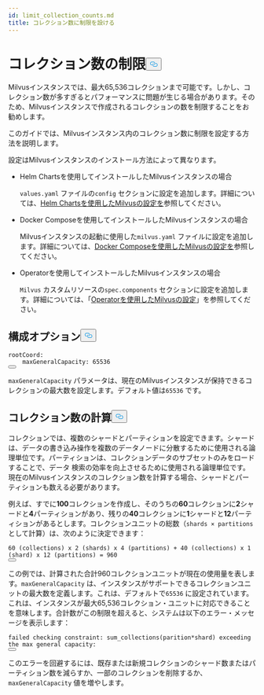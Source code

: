```yaml
---
id: limit_collection_counts.md
title: コレクション数に制限を設ける
---
```

<h1 id="Limit-Collection-Counts" class="common-anchor-header">コレクション数の制限<button data-href="#Limit-Collection-Counts" class="anchor-icon" translate="no">
      <svg translate="no"
        aria-hidden="true"
        focusable="false"
        height="20"
        version="1.1"
        viewBox="0 0 16 16"
        width="16"
      >
        <path
          fill="#0092E4"
          fill-rule="evenodd"
          d="M4 9h1v1H4c-1.5 0-3-1.69-3-3.5S2.55 3 4 3h4c1.45 0 3 1.69 3 3.5 0 1.41-.91 2.72-2 3.25V8.59c.58-.45 1-1.27 1-2.09C10 5.22 8.98 4 8 4H4c-.98 0-2 1.22-2 2.5S3 9 4 9zm9-3h-1v1h1c1 0 2 1.22 2 2.5S13.98 12 13 12H9c-.98 0-2-1.22-2-2.5 0-.83.42-1.64 1-2.09V6.25c-1.09.53-2 1.84-2 3.25C6 11.31 7.55 13 9 13h4c1.45 0 3-1.69 3-3.5S14.5 6 13 6z"
        ></path>
      </svg>
    </button></h1><p>Milvusインスタンスでは、最大65,536コレクションまで可能です。しかし、コレクション数が多すぎるとパフォーマンスに問題が生じる場合があります。そのため、Milvusインスタンスで作成されるコレクションの数を制限することをお勧めします。</p>
<p>このガイドでは、Milvusインスタンス内のコレクション数に制限を設定する方法を説明します。</p>
<p>設定はMilvusインスタンスのインストール方法によって異なります。</p>
<ul>
<li><p>Helm Chartsを使用してインストールしたMilvusインスタンスの場合</p>
<p><code translate="no">values.yaml</code> ファイルの<code translate="no">config</code> セクションに設定を追加します。詳細については、<a href="/docs/ja/configure-helm.md">Helm Chartsを使用したMilvusの設定を</a>参照してください。</p></li>
<li><p>Docker Composeを使用してインストールしたMilvusインスタンスの場合</p>
<p>Milvusインスタンスの起動に使用した<code translate="no">milvus.yaml</code> ファイルに設定を追加します。詳細については、<a href="/docs/ja/configure-docker.md">Docker Composeを使用したMilvusの設定を</a>参照してください。</p></li>
<li><p>Operatorを使用してインストールしたMilvusインスタンスの場合</p>
<p><code translate="no">Milvus</code> カスタムリソースの<code translate="no">spec.components</code> セクションに設定を追加します。詳細については、「<a href="/docs/ja/configure_operator.md">Operatorを使用したMilvusの設定</a>」を参照してください。</p></li>
</ul>
<h2 id="Configuration-options" class="common-anchor-header">構成オプション<button data-href="#Configuration-options" class="anchor-icon" translate="no">
      <svg translate="no"
        aria-hidden="true"
        focusable="false"
        height="20"
        version="1.1"
        viewBox="0 0 16 16"
        width="16"
      >
        <path
          fill="#0092E4"
          fill-rule="evenodd"
          d="M4 9h1v1H4c-1.5 0-3-1.69-3-3.5S2.55 3 4 3h4c1.45 0 3 1.69 3 3.5 0 1.41-.91 2.72-2 3.25V8.59c.58-.45 1-1.27 1-2.09C10 5.22 8.98 4 8 4H4c-.98 0-2 1.22-2 2.5S3 9 4 9zm9-3h-1v1h1c1 0 2 1.22 2 2.5S13.98 12 13 12H9c-.98 0-2-1.22-2-2.5 0-.83.42-1.64 1-2.09V6.25c-1.09.53-2 1.84-2 3.25C6 11.31 7.55 13 9 13h4c1.45 0 3-1.69 3-3.5S14.5 6 13 6z"
        ></path>
      </svg>
    </button></h2><pre><code translate="no" class="language-yaml"><span class="hljs-attr">rootCoord:</span>
    <span class="hljs-attr">maxGeneralCapacity:</span> <span class="hljs-number">65536</span>
<button class="copy-code-btn"></button></code></pre>
<p><code translate="no">maxGeneralCapacity</code> パラメータは、現在のMilvusインスタンスが保持できるコレクションの最大数を設定します。デフォルト値は<code translate="no">65536</code> です。</p>
<h2 id="Calculating-the-number-of-collections" class="common-anchor-header">コレクション数の計算<button data-href="#Calculating-the-number-of-collections" class="anchor-icon" translate="no">
      <svg translate="no"
        aria-hidden="true"
        focusable="false"
        height="20"
        version="1.1"
        viewBox="0 0 16 16"
        width="16"
      >
        <path
          fill="#0092E4"
          fill-rule="evenodd"
          d="M4 9h1v1H4c-1.5 0-3-1.69-3-3.5S2.55 3 4 3h4c1.45 0 3 1.69 3 3.5 0 1.41-.91 2.72-2 3.25V8.59c.58-.45 1-1.27 1-2.09C10 5.22 8.98 4 8 4H4c-.98 0-2 1.22-2 2.5S3 9 4 9zm9-3h-1v1h1c1 0 2 1.22 2 2.5S13.98 12 13 12H9c-.98 0-2-1.22-2-2.5 0-.83.42-1.64 1-2.09V6.25c-1.09.53-2 1.84-2 3.25C6 11.31 7.55 13 9 13h4c1.45 0 3-1.69 3-3.5S14.5 6 13 6z"
        ></path>
      </svg>
    </button></h2><p>コレクションでは、複数のシャードとパーティションを設定できます。シャードは、データの書き込み操作を複数のデータノードに分散するために使用される論理単位です。パーティションは、コレクションデータのサブセットのみをロードすることで、データ 検索の効率を向上させるために使用される論理単位です。現在のMilvusインスタンスのコレクション数を計算する場合、シャードとパーティションも数える必要があります。</p>
<p>例えば、すでに<strong>100</strong>コレクションを作成し、そのうちの<strong>60</strong>コレクションに<strong>2</strong>シャードと<strong>4</strong>パーティションがあり、残りの<strong>40</strong>コレクションに<strong>1</strong>シャードと<strong>12</strong>パーティションがあるとします。コレクションユニットの総数（<code translate="no">shards × partitions</code> として計算）は、次のように決定できます：</p>
<pre><code translate="no">60 (collections) x 2 (shards) x 4 (partitions) + 40 (collections) x 1 (shard) x 12 (partitions) = 960
<button class="copy-code-btn"></button></code></pre>
<p>この例では、計算された合計960コレクションユニットが現在の使用量を表します。<code translate="no">maxGeneralCapacity</code> は、インスタンスがサポートできるコレクションユニットの最大数を定義します。これは、デフォルトで<code translate="no">65536</code> に設定されています。これは、インスタンスが最大65,536コレクション・ユニットに対応できることを意味します。合計数がこの制限を超えると、システムは以下のエラー・メッセージを表示します：</p>
<pre><code translate="no" class="language-shell">failed checking constraint: sum_collections(parition*shard) exceeding the max general capacity:
<button class="copy-code-btn"></button></code></pre>
<p>このエラーを回避するには、既存または新規コレクションのシャード数またはパーティション数を減らすか、一部のコレクションを削除するか、<code translate="no">maxGeneralCapacity</code> 値を増やします。</p>
